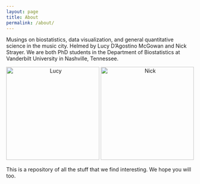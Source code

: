 ```yaml
---
layout: page
title: About
permalink: /about/
---
```


Musings on biostatistics, data visualization, and general quantitative science in the music city.
Helmed by Lucy D’Agostino McGowan and Nick Strayer. We are both PhD students in
the Department of Biostatistics at Vanderbilt University in Nashville, Tennessee.

<div style="text-align: center;">
    <img src = "{{ site.baseurl }}/assets/lucyPhoto.jpg" alt = "Lucy" width = "250">
    <img src = "{{ site.baseurl }}/assets/nickPhoto.jpg" alt = "Nick" width = "250">
</div>

This is a repository of all the stuff that we find interesting. We hope you will too.
